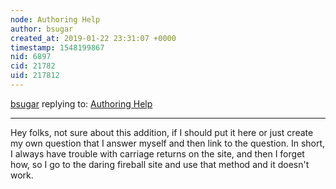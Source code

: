 ```yaml
---
node: Authoring Help
author: bsugar
created_at: 2019-01-22 23:31:07 +0000
timestamp: 1548199867
nid: 6897
cid: 21782
uid: 217812
---
```




[bsugar](../profile/bsugar) replying to: [Authoring Help](../wiki/authoring-help)

----
Hey folks, not sure about this addition, if I should put it here or just create my own question that I answer myself and then link to the question.  In short, I always have trouble with carriage returns on the site, and then I forget how, so I go to the daring fireball site and use that method and it doesn't work.